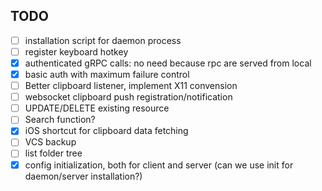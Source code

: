 
## TODO

- [ ] installation script for daemon process
- [ ] register keyboard hotkey
- [x] authenticated gRPC calls: no need because rpc are served from local
- [x] basic auth with maximum failure control
- [ ] Better clipboard listener, implement X11 convension
- [ ] websocket clipboard push registration/notification
- [ ] UPDATE/DELETE existing resource
- [ ] Search function?
- [x] iOS shortcut for clipboard data fetching
- [ ] VCS backup
- [ ] list folder tree
- [x] config initialization, both for client and server (can we use init for daemon/server installation?)